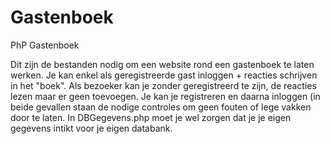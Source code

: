 # Gastenboek
PhP Gastenboek

Dit zijn de bestanden nodig om een website rond een gastenboek te laten werken.
Je kan enkel als geregistreerde gast inloggen + reacties schrijven in het "boek".
Als bezoeker kan je zonder geregistreerd te zijn, de reacties lezen maar er geen toevoegen.
Je kan je registreren en daarna inloggen (in beide gevallen staan de nodige controles om geen fouten of lege vakken door te laten.
In DBGegevens.php moet je wel zorgen dat je je eigen gegevens intikt voor je eigen databank.
